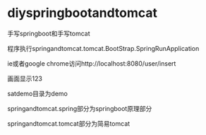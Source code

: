 # diyspringbootandtomcat
手写springboot和手写tomcat

程序执行springandtomcat.tomcat.BootStrap.SpringRunApplication

ie或者google chrome访问http://localhost:8080/user/insert

画面显示123


satdemo目录为demo

springandtomcat.spring部分为springboot原理部分

springandtomcat.tomcat部分为简易tomcat



